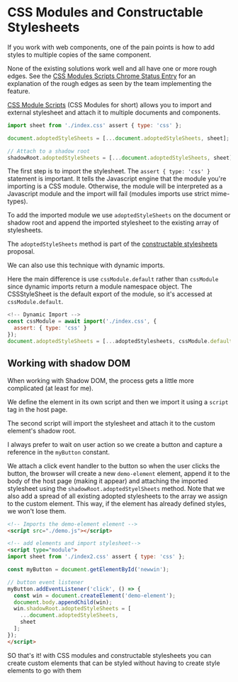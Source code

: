 # CSS Modules and Constructable Stylesheets

If you work with web components, one of the pain points is how to add styles to multiple copies of the same component.

None of the existing solutions work well and all have one or more rough edges. See the [CSS Modules Scripts Chrome Status Entry](https://chromestatus.com/feature/5948572598009856) for an explanation of the rough edges as seen by the team implementing the feature.

[CSS Module Scripts](https://web.dev/css-module-scripts/) (CSS Modules for short) allows you to import and external stylesheet and attach it to multiple documents and components.

```js
import sheet from './index.css' assert { type: 'css' };

document.adoptedStyleSheets = [...document.adoptedStyleSheets, sheet];

// Attach to a shadow root
shadowRoot.adoptedStyleSheets = [...document.adoptedStyleSheets, sheet]; // 3
```

The first step is to import the stylesheet. The `assert { type: 'css' }` statement is important. It tells the Javascript engine that the module you're importing is a CSS module. Otherwise, the module will be interpreted as a Javascript module and the import will fail (modules imports use strict mime-types).

To add the imported module we use `adoptedStyleSheets` on the document or shadow root and append the imported stylesheet to the existing array of stylesheets.

The `adoptedStyleSheets` method is part of the [constructable stylesheets](https://developers.google.com/web/updates/2019/02/constructable-stylesheets) proposal.

We can also use this technique with dynamic imports.

Here the main difference is use `cssModule.default` rather than `cssModule` since dynamic imports return a module namespace object. The CSSStyleSheet is the default export of the module, so it's accessed at `cssModule.default`.

```js
<!-- Dynamic Import -->
const cssModule = await import('./index.css', {
  assert: { type: 'css' }
});
document.adoptedStyleSheets = [...adoptedStylesheets, cssModule.default];
```

## Working with shadow DOM

When working with Shadow DOM, the process gets a little more complicated (at least for me).

We define the element in its own script and  then we import it using a `script` tag in the host page.

The second script will import the stylesheet and attach it to the custom element's shadow root.

I always prefer to wait on user action so we create a button and capture a reference in the `myButton` constant.

We attach a click event handler to the button so when the user clicks the button, the browser will create a new `demo-element` element, append it to the body of the host page (making it appear) and attaching the imported stylesheet using the `shadowRoot.adoptedStyelSheets` method. Note that we also add a spread of all existing adopted stylesheets to the array we assign to the custom element. This way, if the element has already defined styles, we won't lose them.

```html
<!-- Imports the demo-element element -->
<script src="./demo.js"></script>

<!-- add elements and import stylesheet-->
<script type="module">
import sheet from './index2.css' assert { type: 'css' };

const myButton = document.getElementById('newwin');

// button event listener
myButton.addEventListener('click', () => {
  const win = document.createElement('demo-element');
  document.body.appendChild(win);
  win.shadowRoot.adoptedStyleSheets = [
    ...document.adoptedStyleSheets,
    sheet
  ];
});
</script>
```

SO that's it! with CSS modules and constructable stylesheets you can create custom elements that can be styled without having to create style elements to go with them
